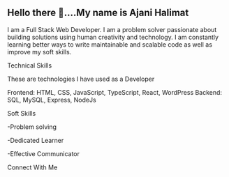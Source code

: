 ## Hello there 👋....My name is Ajani Halimat

I am a Full Stack Web Developer. I am a problem solver passionate about building solutions using human creativity and technology. I am constantly learning better ways to write maintainable and scalable code as well as improve my soft skills.

Technical Skills

These are technologies I have used as a Developer

Frontend: HTML, CSS, JavaScript, TypeScript, React, WordPress
Backend: SQL, MySQL, Express, NodeJs

Soft Skills

-Problem solving

-Dedicated Learner

-Effective Communicator    

Connect With Me
